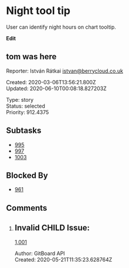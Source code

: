 # Night tool tip

User can identify night hours on chart tooltip.

**Edit**

## **tom was here**

Reporter: István Rátkai <istvan@berrycloud.co.uk>  

Created: 2020-03-06T13:56:21.800Z  
Updated: 2020-06-10T00:08:18.827203Z

Type: story  
Status: selected  
Priority: 912.4375

## Subtasks
- [995](995.md "Add blackest theme")
- [997](997.md "Yet another one")
- [1003](1003.md "Yet another another issue")

## Blocked By
- [961](961.md "User detail tabs")

## Comments
1.  ## Invalid CHILD Issue:
    [1,001](1,001.md "This needs to be done")

    Author: GitBoard API  
    Created: 2020-05-21T11:35:23.628764Z  
